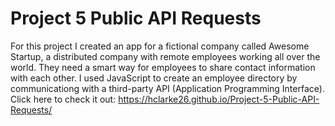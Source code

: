 # Project 5 Public API Requests
 
For this project I created an app for a fictional company called Awesome Startup, a distributed company with remote employees working all over the world. They need a smart way for employees to share contact information with each other. I used JavaScript to create an employee directory by communicationg with a third-party API (Application Programming Interface). Click here to check it out: https://hclarke26.github.io/Project-5-Public-API-Requests/
